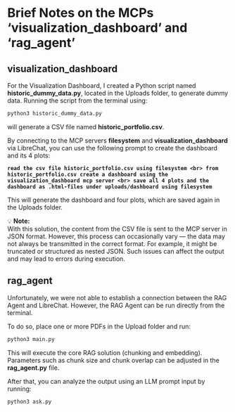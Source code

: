 # Brief Notes on the MCPs ‘visualization_dashboard’ and ‘rag_agent’

## visualization_dashboard

For the Visualization Dashboard, I created a Python script named **historic_dummy_data.py**, located in the Uploads folder, to generate dummy data. Running the script from the terminal using:
```bash
python3 historic_dummy_data.py
```
will generate a CSV file named **historic_portfolio.csv**.

By connecting to the MCP servers **filesystem** and **visualization_dashboard** via LibreChat, you can use the following prompt to create the dashboard and its 4 plots:

**`read the csv file historic_portfolio.csv using filesystem <br>
from historic_portfolio.csv create a dashboard using the visualization_dashboard mcp server <br>
save all 4 plots and the dashboard as .html-files under uploads/dashboard using filesystem`**

This will generate the dashboard and four plots, which are saved again in the Uploads folder.

 💡 **Note:**  
With this solution, the content from the CSV file is sent to the MCP server in JSON format. However, this process can occasionally vary — the data may not always be transmitted in the correct format. For example, it might be truncated or structured as nested JSON. Such issues can affect the output and may lead to errors during execution.

## rag_agent

Unfortunately, we were not able to establish a connection between the RAG Agent and LibreChat. However, the RAG Agent can be run directly from the terminal.

To do so, place one or more PDFs in the Upload folder and run:

```bash
python3 main.py
```
This will execute the core RAG solution (chunking and embedding). Parameters such as chunk size and chunk overlap can be adjusted in the **rag_agent.py** file.

After that, you can analyze the output using an LLM prompt input by running:

```bash
python3 ask.py
```